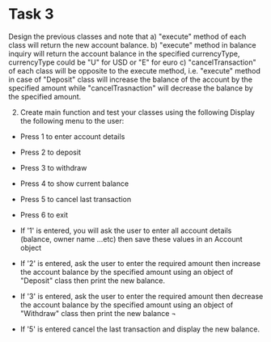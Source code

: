 # Task 3

Design the previous classes and note that
a)	"execute" method of each class will return the new account balance.
b)	"execute" method in balance inquiry will return the account balance in the specified currencyType, currencyType could be "U" for USD or "E" for euro
c)	"cancelTransaction" of each class will be opposite to the execute method, i.e. "execute" method in case of "Deposit" class will increase the balance of the account by the specified amount while "cancelTrasnaction" will decrease the balance by the specified amount.

2)	Create main function and test your classes using the following
Display the following menu to the user:
-	Press 1 to enter account details
-	Press 2 to deposit
-	Press 3 to withdraw
-	Press 4 to show current balance
-	Press 5 to cancel last transaction
-	Press 6 to exit

- If '1' is entered, you will ask the user to enter all account details (balance, owner name …etc) then save these values in an Account object
- If '2' is entered, ask the user to enter the required amount then increase the account balance by the specified amount using an object of "Deposit"  class then print the new balance.
- If '3' is entered, ask the user to enter the required amount then decrease the account balance by the specified amount using an object of "Withdraw" class then print the new balance
¬
- If '5' is entered cancel the last transaction and display the new balance.

